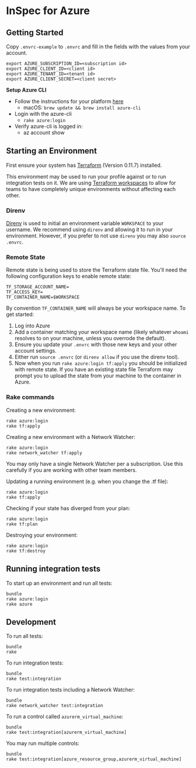 # InSpec for Azure

## Getting Started

Copy `.envrc-example` to `.envrc` and fill in the fields with the values from your account.

```
export AZURE_SUBSCRIPTION_ID=<subscription id>
export AZURE_CLIENT_ID=<client id>
export AZURE_TENANT_ID=<tenant id>
export AZURE_CLIENT_SECRET=<client secret>
```

**Setup Azure CLI**
- Follow the instructions for your platform [here](https://docs.microsoft.com/en-us/cli/azure/install-azure-cli)
  * macOS: `brew update && brew install azure-cli`
- Login with the azure-cli
  * `rake azure:login`
- Verify azure-cli is logged in:
  * az account show

## Starting an Environment

First ensure your system has [Terraform](https://www.terraform.io/intro/getting-started/install.html) (Version 0.11.7) installed.

This environment may be used to run your profile against or to run integration tests on it. We are using [Terraform workspaces](https://www.terraform.io/docs/state/workspaces.html) to allow for teams to have completely unique environments without affecting each other.

### Direnv

[Direnv](https://direnv.net/) is used to initial an environment variable `WORKSPACE` to your username. We recommend using `direnv` and allowing it to run in your environment. However, if you prefer to not use `direnv` you may also `source .envrc`.

### Remote State

Remote state is being used to store the Terraform state file. You'll need the following configuration keys to enable remote state:

```
TF_STORAGE_ACCOUNT_NAME=
TF_ACCESS_KEY=
TF_CONTAINER_NAME=$WORKSPACE
```

By convention `TF_CONTAINER_NAME` will always be your workspace name. To get started:

1. Log into Azure
2. Add a container matching your workspace name (likely whatever `whoami` resolves to on your machine, unless you overrode the default).
3. Ensure you update your `.envrc` with those new keys and your other account settings.
4. Either run `source .envrc` (or `direnv allow` if you use the direnv tool).
5. Now when you run `rake azure:login tf:apply` you should be initialized with remote state. If you have an existing state file Terraform may prompt you to upload the state from your machine to the container in Azure.

### Rake commands

Creating a new environment:
```
rake azure:login
rake tf:apply
```

Creating a new environment with a Network Watcher:
```
rake azure:login
rake network_watcher tf:apply
```
You may only have a single Network Watcher per a subscription. Use this carefully if you are working with other team members.

Updating a running environment (e.g. when you change the .tf file):
```
rake azure:login
rake tf:apply
```

Checking if your state has diverged from your plan:
```
rake azure:login
rake tf:plan
```

Destroying your environment:
```
rake azure:login
rake tf:destroy
```

## Running integration tests

To start up an environment and run all tests:
```
bundle
rake azure:login
rake azure
```

## Development

To run all tests:
```
bundle
rake
```

To run integration tests:
```
bundle
rake test:integration
```

To run integration tests including a Network Watcher:
```
bundle
rake network_watcher test:integration
```

To run a control called `azurerm_virtual_machine`:
```
bundle
rake test:integration[azurerm_virtual_machine]
```

You may run multiple controls:
```
bundle
rake test:integration[azure_resource_group,azurerm_virtual_machine]
```
